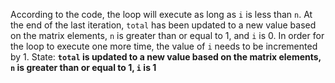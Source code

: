 According to the code, the loop will execute as long as `i` is less than `n`. At the end of the last iteration, `total` has been updated to a new value based on the matrix elements, `n` is greater than or equal to 1, and `i` is 0. In order for the loop to execute one more time, the value of `i` needs to be incremented by 1.
State: **`total` is updated to a new value based on the matrix elements, `n` is greater than or equal to 1, `i` is 1**